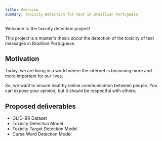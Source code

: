```yaml
---
title: Overview
summary: Toxicity Detection for text in Brazilian Portuguese
---
```


Welcome to the toxicity detection project!

This project is a master's thesis about the detection of the toxicity of text messages in Brazilian Portuguese.

## Motivation

Today, we are living in a world where the internet is becoming more and more important for our lives.

So, we want to ensure healthy online communication between people. You can expose your opinion, but it should be respectful with others.

## Proposed deliverables

- OLID-BR Dataset
- Toxicity Detection Model
- Toxicity Target Detection Model
- Curse Word Detection Model
